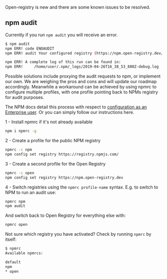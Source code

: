 Open-registry is new and there are some known issues to be resolved.

## npm audit

Currently if you run `npm audit` you will receive an error.

```bash
$ npm audit
npm ERR! code ENOAUDIT
npm ERR! audit Your configured registry (https://npm.open-registry.dev/) does not support audit requests.

npm ERR! A complete log of this run can be found in:
npm ERR!     /home/user/.npm/_logs/2019-04-26T16_38_53_880Z-debug.log
```

Possible solutions include proxying the audit requests to npm, or implement our own. We are weighing the pros and cons and will update our roadmap accordingly. Meanwhile a workaround can be achieved by using npmrc to configure multiple profiles, with one profile pointing back to NPMs registry for audit purposes.

The NPM docs detail this process with respect to [configuration as an Enterprise user](https://docs.npmjs.com/configuring-your-registry-settings-as-an-npm-enterprise-user). Or you can simply follow our instructions here.

1 - Install npmrc if it's not already available

```bash
npm i npmrc -g
```

2 - Create a profile for the public NPM registry

```bash
npmrc -c npm
npm config set registry https://registry.npmjs.com/
```

3 - Create a second profile for the Open Registry

```bash
npmrc -c open
npm config set registry https://npm.open-registry.dev
```

4 - Switch registries using the `npmrc profile-name` syntax. E.g. to switch to NPM to run an audit use:

```bash
npmrc npm
npm audit
```

And switch back to Open Registry for everything else with:

```bash
npmrc open
```

Not sure which registry you have activated? Check by running `npmrc` by itself:

```bash
$ npmrc
Available npmrcs:

default
npm
* open
```
